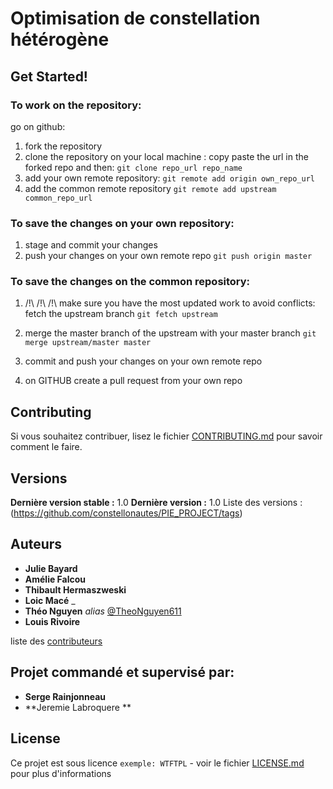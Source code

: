 

# Optimisation de constellation hétérogène




## Get Started! 
###  To work on the repository:
go on github:
1)  fork the repository 
2) clone the repository on your local machine : copy paste the url in the forked repo and then: 
  ``git clone repo_url repo_name``
3) add your own remote repository:
   ``git remote add origin own_repo_url``
4) add the common remote repository 
  ``git remote add upstream common_repo_url``

###  To save the changes on your own  repository:

1) stage and commit your changes 
2) push your changes on your own remote repo
``git push origin master``

###  To save the changes on the common repository:
1) /!\ /!\ /!\ make sure you have the most updated work to avoid conflicts: fetch the upstream branch 
``git fetch upstream ``

2) merge the master branch of the upstream with your master branch 
``git merge upstream/master master``

3)  commit and push your changes on your own remote repo

4) on GITHUB create a pull request from your own repo 



## Contributing

Si vous souhaitez contribuer, lisez le fichier [CONTRIBUTING.md](https://example.org) pour savoir comment le faire.

## Versions


**Dernière version stable :** 1.0
**Dernière version :** 1.0
Liste des versions :(https://github.com/constellonautes/PIE_PROJECT/tags)


## Auteurs

* **Julie Bayard** 
* **Amélie Falcou** 
* **Thibault Hermaszweski**
* **Loic Macé** _
* **Théo Nguyen** _alias_ [@TheoNguyen611](https://github.com/TheoNguyen611)
* **Louis Rivoire** 



 liste des [contributeurs](https://github.com/constellonautes/PIE_PROJECT/contributors) 

## Projet commandé et supervisé par: 

* **Serge Rainjonneau** 
* **Jeremie Labroquere **

##
## License

Ce projet est sous licence ``exemple: WTFTPL`` - voir le fichier [LICENSE.md](LICENSE.md) pour plus d'informations



